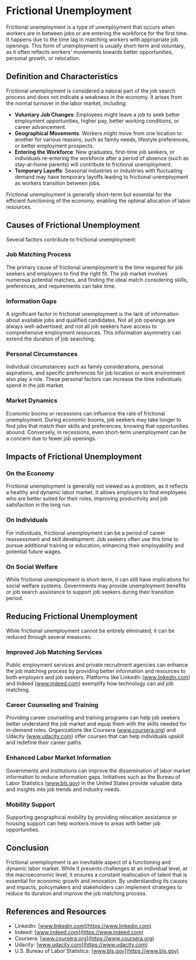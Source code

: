 # Frictional Unemployment

Frictional unemployment is a type of unemployment that occurs when workers are in between jobs or are entering the workforce for the first time. It happens due to the time lag in matching workers with appropriate job openings. This form of unemployment is usually short-term and voluntary, as it often reflects workers' movements towards better opportunities, personal growth, or relocation.

## Definition and Characteristics

Frictional unemployment is considered a natural part of the job search process and does not indicate a weakness in the economy. It arises from the normal turnover in the labor market, including:

- **Voluntary Job Changes**: Employees might leave a job to seek better employment opportunities, higher pay, better working conditions, or career advancement.
- **Geographical Movements**: Workers might move from one location to another for various reasons, such as family needs, lifestyle preferences, or better employment prospects.
- **Entering the Workforce**: New graduates, first-time job seekers, or individuals re-entering the workforce after a period of absence (such as stay-at-home parents) will contribute to frictional unemployment.
- **Temporary Layoffs**: Seasonal industries or industries with fluctuating demand may have temporary layoffs leading to frictional unemployment as workers transition between jobs.

Frictional unemployment is generally short-term but essential for the efficient functioning of the economy, enabling the optimal allocation of labor resources.

## Causes of Frictional Unemployment

Several factors contribute to frictional unemployment:

### Job Matching Process

The primary cause of frictional unemployment is the time required for job seekers and employers to find the right fit. The job market involves numerous potential matches, and finding the ideal match considering skills, preferences, and requirements can take time.

### Information Gaps

A significant factor in frictional unemployment is the lack of information about available jobs and qualified candidates. Not all job openings are always well-advertised, and not all job seekers have access to comprehensive employment resources. This information asymmetry can extend the duration of job searching.

### Personal Circumstances

Individual circumstances such as family considerations, personal aspirations, and specific preferences for job location or work environment also play a role. These personal factors can increase the time individuals spend in the job market.

### Market Dynamics

Economic booms or recessions can influence the rate of frictional unemployment. During economic booms, job seekers may take longer to find jobs that match their skills and preferences, knowing that opportunities abound. Conversely, in recessions, even short-term unemployment can be a concern due to fewer job openings.

## Impacts of Frictional Unemployment

### On the Economy

Frictional unemployment is generally not viewed as a problem, as it reflects a healthy and dynamic labor market. It allows employers to find employees who are better suited for their roles, improving productivity and job satisfaction in the long run.

### On Individuals

For individuals, frictional unemployment can be a period of career reassessment and skill development. Job seekers often use this time to pursue additional training or education, enhancing their employability and potential future wages.

### On Social Welfare

While frictional unemployment is short-term, it can still have implications for social welfare systems. Governments may provide unemployment benefits or job search assistance to support job seekers during their transition period.

## Reducing Frictional Unemployment

While frictional unemployment cannot be entirely eliminated, it can be reduced through several measures:

### Improved Job Matching Services

Public employment services and private recruitment agencies can enhance the job matching process by providing better information and resources to both employers and job seekers. Platforms like LinkedIn (www.linkedin.com) and Indeed (www.indeed.com) exemplify how technology can aid job matching.

### Career Counseling and Training

Providing career counseling and training programs can help job seekers better understand the job market and equip them with the skills needed for in-demand roles. Organizations like Coursera (www.coursera.org) and Udacity (www.udacity.com) offer courses that can help individuals upskill and redefine their career paths.

### Enhanced Labor Market Information

Governments and institutions can improve the dissemination of labor market information to reduce information gaps. Initiatives such as the Bureau of Labor Statistics (www.bls.gov) in the United States provide valuable data and insights into job trends and industry needs.

### Mobility Support

Supporting geographical mobility by providing relocation assistance or housing support can help workers move to areas with better job opportunities. 

## Conclusion

Frictional unemployment is an inevitable aspect of a functioning and dynamic labor market. While it presents challenges at an individual level, at the macroeconomic level, it ensures a constant reallocation of talent that is essential for economic growth and innovation. By understanding its causes and impacts, policymakers and stakeholders can implement strategies to reduce its duration and improve the job matching process.

## References and Resources

- LinkedIn: [www.linkedin.com](https://www.linkedin.com)
- Indeed: [www.indeed.com](https://www.indeed.com)
- Coursera: [www.coursera.org](https://www.coursera.org)
- Udacity: [www.udacity.com](https://www.udacity.com)
- U.S. Bureau of Labor Statistics: [www.bls.gov](https://www.bls.gov)